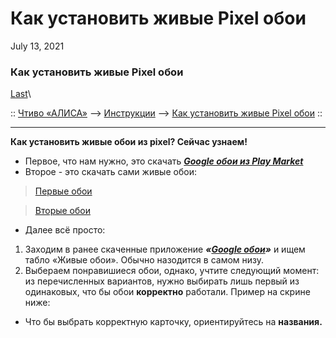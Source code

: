 # Как установить живые Pixel обои

July 13, 2021

### Как установить живые Pixel обои 

[Last](https://t.me/i1Last)\


:: [Чтиво «АЛИСА»](https://telegra.ph/Poleznoe-chtivo-b-iH-A-07-12) --> [Инструкции](https://telegra.ph/Lajtovye-instrukcii-07-12) --> [Как установить живые Pixel обои](broken-reference) ::

***

**Как установить живые обои из pixel? Сейчас узнаем!**

* Первое, что нам нужно, это скачать [_**Google обои из Play Market**_](https://play.google.com/store/apps/details?id=com.google.android.apps.wallpaper)
* Второе - это скачать сами живые обои:

> [Первые обои](https://t.me/b\_iH\_A/38)

> [Вторые обои](https://t.me/b\_iH\_A/39)

* Далее всё просто:

1. Заходим в ранее скаченные приложение _**«**_[_**Google обои**_](https://play.google.com/store/apps/details?id=com.google.android.apps.wallpaper)_**»**_ и ищем табло «Живые обои». Обычно назодится в самом низу.
2. Выбераем понравишиеся обои, однако, учтите следующий момент: из перечисленных вариантов, нужно выбирать лишь первый из одинаковых, что бы обои **корректно** работали. Пример на скрине ниже:



* Что бы выбрать корректную карточку, ориентируйтесь на **названия.**
